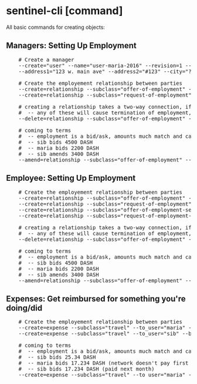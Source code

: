 # sentinel-cli [command] 

All basic commands for creating objects:

## Managers: Setting Up Employment 
<pre>
    # Create a manager
    --create="user" --name="user-maria-2016" --revision=1 --subclass="manager" --dash_monthly=233.32 --first_name="maria" --last_name="johnson"
    --address1="123 w. main ave" --address2="#123" --city="?" --state="?" --country="US"

    # Create the employement relationship between parties
    --create=relationship --subclass="offer-of-employment" -to_user="maria" --ask="500 DASH" #network executes
    --create=relationship --subclass="request-of-employment" -to_user="network" --ask="500 DASH" #network executes

    # creating a relationship takes a two-way connection, if either party deletes a connection the employment is abandoned
    #  -- any of these will cause termination of employment, if employee doesn't find a new manager within 15 days
    --delete=relationship --subclass="offer-of-employment" --to_user="maria" --bid="500 DASH" #maria executes

    # coming to terms
    #  -- employment is a bid/ask, amounts much match and can be revised
    #  -- sib bids 4500 DASH 
    #  -- maria bids 2200 DASH
    #  -- sib amends 3400 DASH
    --amend=relationship --subclass="offer-of-employment" --to_user="sib" --bid="3400 DASH" #maria executes
</pre>

## Employee: Setting Up Employment
<pre>
    # Create the employement relationship between parties
    --create=relationship --subclass="offer-of-employment" --to_user="sib" --bid="4500 DASH" #maria executes
    --create=relationship --subclass="request-of-employment" -to_user="maria" --ask="2200 DASH" #sib executes
    --create=relationship --subclass="offer-of-employment-secondary" --to_user="sib" #robert executes
    --create=relationship --subclass="request-of-employment-secondary" --to_user="robert" #sib executes

    # creating a relationship takes a two-way connection, if either party deletes a connection the employment is abandoned
    #  -- any of these will cause termination of employment, if employee doesn't find a new manager within 15 days
    --delete=relationship --subclass="offer-of-employment" --to_user="sib" --bid="4500 DASH" #maria executes

    # coming to terms
    #  -- employment is a bid/ask, amounts much match and can be revised
    #  -- sib bids 4500 DASH 
    #  -- maria bids 2200 DASH
    #  -- sib amends 3400 DASH
    --amend=relationship --subclass="offer-of-employment" --to_user="sib" --bid="3400 DASH" #maria executes
</pre>

## Expenses: Get reimbursed for something you're doing/did
<pre>
    # Create the employement relationship between parties
    --create=expense --subclass="travel" --to_user="maria" --bid="25.234 DASH" --desc="First Class Plane Ticket!"  #sib executes
    --create=expense --subclass="travel" --to_user="sib" --bid="17.234 DASH" --desc="Not on our money."  #maria executes

    # coming to terms
    #  -- employment is a bid/ask, amounts much match and can be revised
    #  -- sib bids 25.34 DASH 
    #  -- maria bids 17.234 DASH (network doesn't pay first class flights)
    #  -- sib bids 17.234 DASH (paid next month)
    --create=expense --subclass="travel" --to_user="maria" --bid="25.234 DASH" --desc="First Class Plane Ticket!"  #sib executes
</pre>
